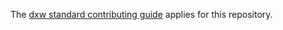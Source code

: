The [dxw standard contributing guide](https://github.com/dxw/.github/blob/main/CONTRIBUTING.md) applies for this repository.
